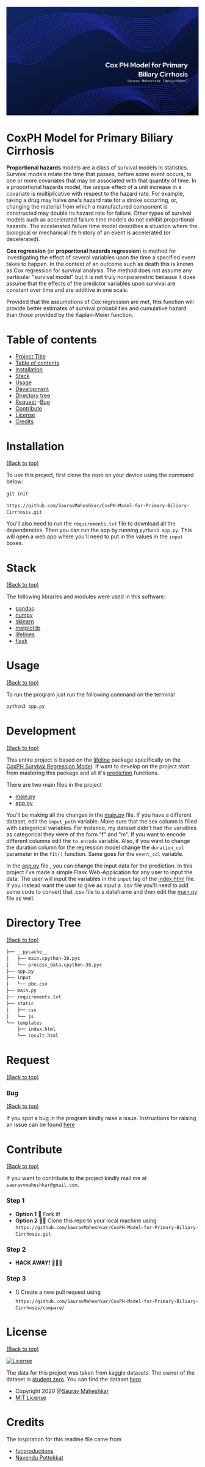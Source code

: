 ![Banner](https://github.com/SauravMaheshkar/CoxPH-Model-for-Primary-Biliary-Cirrhosis/blob/master/Banner.png)

# CoxPH Model for Primary Biliary Cirrhosis

**Proportional hazards** models are a class of survival models in statistics. Survival models relate the time that passes, before some event occurs, to one or more covariates that may be associated with that quantity of time. In a proportional hazards model, the unique effect of a unit increase in a covariate is multiplicative with respect to the hazard rate. For example, taking a drug may halve one's hazard rate for a stroke occurring, or, changing the material from which a manufactured component is constructed may double its hazard rate for failure. Other types of survival models such as accelerated failure time models do not exhibit proportional hazards. The accelerated failure time model describes a situation where the biological or mechanical life history of an event is accelerated (or decelerated).

**Cox regression** (or **proportional hazards regression**) is method for investigating the effect of several variables upon the time a specified event takes to happen. In the context of an outcome such as death this is known as Cox regression for survival analysis. The method does not assume any particular "survival model" but it is not truly nonparametric because it does assume that the effects of the predictor variables upon survival are constant over time and are additive in one scale.

Provided that the assumptions of Cox regression are met, this function will provide better estimates of survival probabilities and cumulative hazard than those provided by the Kaplan-Meier function.


# Table of contents

- [Project Title](#project-title)
- [Table of contents](#table-of-contents)
- [Installation](#installation)
- [Stack](#stack)
- [Usage](#usage)
- [Development](#development)
- [Directory tree](#directory-tree)
- [Request](#request)
    -[Bug](#bug)
- [Contribute](#contribute)
- [License](#license)
- [Credits](#credits)

# Installation
[(Back to top)](#table-of-contents)

To use this project, first clone the repo on your device using the command below:

```git init```

```https://github.com/SauravMaheshkar/CoxPH-Model-for-Primary-Biliary-Cirrhosis.git``` 

You'll also need to run the ```requirements.txt``` file to download all the dependencies. Then you can run the app by running ```python3 app.py```. This will open a web app where you'll need to put in the values in the ```input``` boxes.

# Stack

[(Back to top)](#table-of-contents)

The following libraries and modules were used in this software:

- [pandas](https://pandas.pydata.org/)
- [numpy](https://numpy.org/)
- [sklearn](https://scikit-learn.org/stable/)
- [matplotlib](https://matplotlib.org/)
- [lifelines](https://lifelines.readthedocs.io/en/latest/)
- [flask](https://flask.palletsprojects.com/en/1.1.x/)

# Usage
[(Back to top)](#table-of-contents)

To run the program just run the following command on the terminal
```python
python3 app.py
```

# Development
[(Back to top)](#table-of-contents)

This entire project is based on the [lifeline](https://lifelines.readthedocs.io/en/latest/index.html) package specifically on the [CoxPH Survival Regression Model](https://lifelines.readthedocs.io/en/latest/Survival%20Regression.html#cox-s-proportional-hazard-model). If want to develop on the project start from mastering this package and all it's [prediction](https://lifelines.readthedocs.io/en/latest/Survival%20Regression.html#prediction) functions. 

There are two main files in the project 
- [main.py](https://github.com/SauravMaheshkar/CoxPH-Model-for-Primary-Biliary-Cirrhosis/blob/master/main.py)
- [app.py](https://github.com/SauravMaheshkar/CoxPH-Model-for-Primary-Biliary-Cirrhosis/blob/master/app.py)

You'll be making all the changes in the [main.py](https://github.com/SauravMaheshkar/CoxPH-Model-for-Primary-Biliary-Cirrhosis/blob/master/main.py) file. If you have a different dataset, edit the ```input_path``` variable. Make sure that the sex column is filled with categorical variables. For instance, my dataset didn't had the variables as categorical they were of the form "f" and "m". If you want to encode different columns edit the ```to_encode``` variable. Also, if you want to change the duration column for the regression model change the ```duration_col``` parameter in the ```fit()``` function. Same goes for the ```event_col``` variable. 

In the [app.py](https://github.com/SauravMaheshkar/CoxPH-Model-for-Primary-Biliary-Cirrhosis/blob/master/app.py) file , you can change the input data for the prediction. In this project I've made a simple Flask Web-Application for any user to input the data. The user will input the variables in the ```input``` tag of the [index.html](https://github.com/SauravMaheshkar/CoxPH-Model-for-Primary-Biliary-Cirrhosis/blob/master/templates/index.html) file. If you instead want the user to give as input a .csv file you'll need to add some code to convert that .csv file to a dataframe and then edit the [main.py](https://github.com/SauravMaheshkar/CoxPH-Model-for-Primary-Biliary-Cirrhosis/blob/master/main.py) file as well.

# Directory Tree
[(Back to top)](#table-of-contents)

```bash
├── __pycache__
│   ├── main.cpython-38.pyc
│   └── process_data.cpython-38.pyc
├── app.py
├── input
│   └── pbc.csv
├── main.py
├── requirements.txt
├── static
│   ├── css
│   └── js
└── templates
    ├── index.html
    └── result.html
```

# Request
[(Back to top)](#table-of-contents)

### Bug 
[(Back to top)](#table-of-contents)

If you spot a bug in the program kindly raise a issue. Instructions for raising an issue can be found [here](https://docs.github.com/en/enterprise/2.15/user/articles/creating-an-issue)

# Contribute
[(Back to top)](#table-of-contents)

If you want to contribute to the project kindly mail me at `sauravvmaheshkar@gmail.com`.

### Step 1
 - **Option 1**
   🍴 Fork it!  
 - **Option 2**
    👯‍♂️ Clone this repo to your local machine using `https://github.com/SauravMaheshkar/CoxPH-Model-for-Primary-Biliary-Cirrhosis.git`
### Step 2

- **HACK AWAY!** 🔨🔨🔨

### Step 3

- 🔃 Create a new pull request using `https://github.com/SauravMaheshkar/CoxPH-Model-for-Primary-Biliary-Cirrhosis/compare/`


# License
[(Back to top)](#table-of-contents)

[![License](http://img.shields.io/:license-mit-blue.svg)](http://doge.mit-license.org)

The data for this project was taken from kaggle datasets. The owner of the dataset is [student zero](https://www.kaggle.com/jixing475). You can find the dataset [here](https://www.kaggle.com/jixing475/mayo-clinic-primary-biliary-cirrhosis-data).

- Copyright 2020 @[Saurav Maheshkar](https://sauravmaheshkar.github.io/)
- [MIT License](https://opensource.org/licenses/MIT)


# Credits

The inspiration for this readme file came from
- [fvcproductions](https://gist.github.com/fvcproductions/1bfc2d4aecb01a834b46#license)
- [Navendu Pottekkat](https://github.com/navendu-pottekkat/awesome-readme/blob/master/README-template.md)
